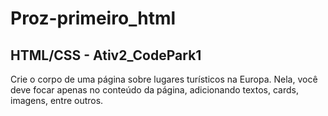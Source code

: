 # Proz-primeiro_html

## HTML/CSS - Ativ2_CodePark1

Crie o corpo de uma página sobre lugares turísticos na Europa. Nela, você deve focar apenas no conteúdo da página, adicionando textos, cards, imagens, entre outros. 
